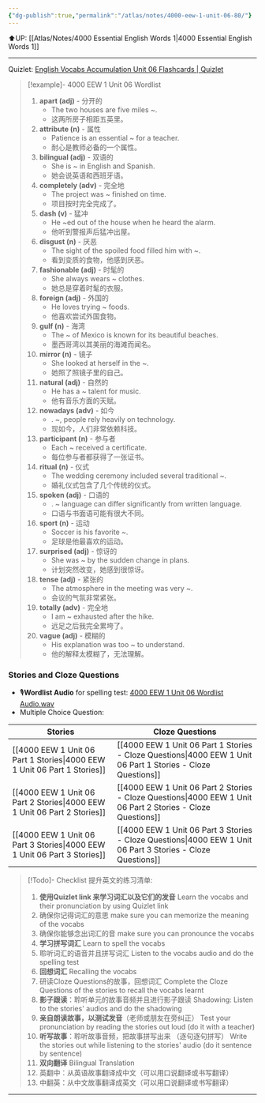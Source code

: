 ```yaml
---
{"dg-publish":true,"permalink":"/atlas/notes/4000-eew-1-unit-06-80/"}
---
```


⬆️UP: [[Atlas/Notes/4000 Essential English Words 1\|4000 Essential English Words 1]]

---
Quizlet: [English Vocabs Accumulation Unit 06 Flashcards | Quizlet](https://quizlet.com/915543241/english-vocabs-accumulation-set-06-flash-cards/?i=1vbzw5&x=1jqt)


> [!example]- 4000 EEW 1 Unit 06 Wordlist
> 1. **apart (adj)** - 分开的
>     - The two houses are five miles ~.
>     - 这两所房子相距五英里。
> 2. **attribute (n)** - 属性
>     - Patience is an essential ~ for a teacher.
>     - 耐心是教师必备的一个属性。
> 3. **bilingual (adj)** - 双语的
>     - She is ~ in English and Spanish.
>     - 她会说英语和西班牙语。
> 4. **completely (adv)** - 完全地
>     - The project was ~ finished on time.
>     - 项目按时完全完成了。
> 5. **dash (v)** - 猛冲
>     - He ~ed out of the house when he heard the alarm.
>     - 他听到警报声后猛冲出屋。
> 6. **disgust (n)** - 厌恶
>     - The sight of the spoiled food filled him with ~.
>     - 看到变质的食物，他感到厌恶。
> 7. **fashionable (adj)** - 时髦的
>     - She always wears ~ clothes.
>    - 她总是穿着时髦的衣服。
> 8. **foreign (adj)** - 外国的
>     - He loves trying ~ foods.
>     - 他喜欢尝试外国食物。
> 9. **gulf (n)** - 海湾
>     - The ~ of Mexico is known for its beautiful beaches.
>     - 墨西哥湾以其美丽的海滩而闻名。
> 10. **mirror (n)** - 镜子
>     - She looked at herself in the ~.
>     - 她照了照镜子里的自己。
> 11. **natural (adj)** - 自然的
>     - He has a ~ talent for music.
>     - 他有音乐方面的天赋。
> 12. **nowadays (adv)** - 如今
>     - . ~, people rely heavily on technology.
>     - 现如今，人们非常依赖科技。
> 13. **participant (n)** - 参与者
>     - Each ~ received a certificate.
>     - 每位参与者都获得了一张证书。
> 14. **ritual (n)** - 仪式
>     - The wedding ceremony included several traditional ~.
>     - 婚礼仪式包含了几个传统的仪式。
> 15. **spoken (adj)** - 口语的
>     - . ~ language can differ significantly from written language.
>     - 口语与书面语可能有很大不同。
> 16. **sport (n)** - 运动
>     - Soccer is his favorite ~.
>     - 足球是他最喜欢的运动。
> 17. **surprised (adj)** - 惊讶的
>     - She was ~ by the sudden change in plans.
>     - 计划突然改变，她感到很惊讶。
> 18. **tense (adj)** - 紧张的
>     - The atmosphere in the meeting was very ~.
>     - 会议的气氛非常紧张。
> 19. **totally (adv)** - 完全地
>     - I am ~ exhausted after the hike.
>     - 远足之后我完全累垮了。
> 20. **vague (adj)** - 模糊的
>     - His explanation was too ~ to understand.
>     - 他的解释太模糊了，无法理解。

### Stories and Cloze Questions
- 🎙️**Wordlist Audio** for spelling test: [4000 EEW 1 Unit 06 Wordlist Audio.wav]()
- Multiple Choice Question:

| Stories                               | Cloze Questions                                         |
| ------------------------------------- | ------------------------------------------------------- |
| [[4000 EEW 1 Unit 06 Part 1 Stories\|4000 EEW 1 Unit 06 Part 1 Stories]] | [[4000 EEW 1 Unit 06 Part 1 Stories - Cloze Questions\|4000 EEW 1 Unit 06 Part 1 Stories - Cloze Questions]] |
| [[4000 EEW 1 Unit 06 Part 2 Stories\|4000 EEW 1 Unit 06 Part 2 Stories]] | [[4000 EEW 1 Unit 06 Part 2 Stories - Cloze Questions\|4000 EEW 1 Unit 06 Part 2 Stories - Cloze Questions]] |
| [[4000 EEW 1 Unit 06 Part 3 Stories\|4000 EEW 1 Unit 06 Part 3 Stories]] | [[4000 EEW 1 Unit 06 Part 3 Stories - Cloze Questions\|4000 EEW 1 Unit 06 Part 3 Stories - Cloze Questions]] |

> [!Todo]- Checklist 提升英文的练习清单:
> 
> 1. **使用Quizlet link 来学习词汇以及它们的发音** 
>    Learn the vocabs and their pronunciation by using Quizlet link
>	1. 确保你记得词汇的意思 
>	   make sure you can memorize the meaning of the vocabs
>	2. 确保你能够念出词汇的音 
>	   make sure you can pronounce the vocabs
> 2. **学习拼写词汇** Learn to spell the vocabs
>	1. 聆听词汇的语音并且拼写词汇 
>	   Listen to the vocabs audio and do the spelling test
> 3. **回想词汇** Recalling the vocabs
>	1. 研读Cloze Questions的故事，回想词汇 
>	   Complete the Cloze Questions of the stories to recall the vocabs learnt
> 4. **影子跟读**：聆听单元的故事音频并且进行影子跟读 
>    Shadowing: Listen to the stories' audios and do the shadowing
> 5. **亲自朗读故事，以测试发音**（老师或朋友在旁纠正）
>    Test your pronunciation by reading the stories out loud (do it with a teacher)
> 6. **听写故事**：聆听故事音频，把故事拼写出来 （逐句逐句拼写）
>   Write the stories out while listening to the stories' audio (do it sentence by sentence)
> 7. **双向翻译** Bilingual Translation 
> 	1. 英翻中：从英语故事翻译成中文（可以用口说翻译或书写翻译）
> 	2. 中翻英：从中文故事翻译成英文（可以用口说翻译或书写翻译）

---
